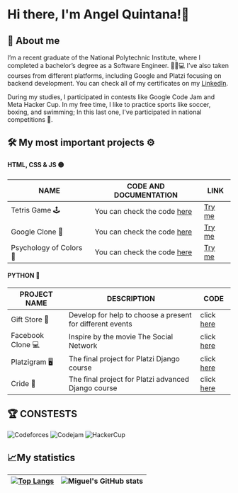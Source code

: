 # Hi there, I'm Angel Quintana!👋

## 👋 About me
I’m a recent graduate of the National Polytechnic Institute, where I completed a bachelor’s degree as a Software Engineer. 🧑🏻💻
I’ve also taken courses from different platforms, including Google and Platzi focusing on backend development. You can check all of my certificates on my [LinkedIn](https://www.linkedin.com/in/mkangelo/).

During my studies, I participated in contests like Google Code Jam and Meta Hacker Cup. In my free time, I like to practice sports like soccer, boxing, and swimming; In this last one, I've participated in national competitions 👀.
  
## 🛠 My most important projects ⚙️

#### HTML, CSS & JS 🟡
|NAME|CODE AND DOCUMENTATION|LINK|
|---|---|---|
|Tetris Game 🕹|You can check the code [here](https://github.com/MkAngelo/tetris)|[Try me](https://mkangelo.github.io/tetris/)|
|Google Clone 🚀|You can check the code [here](https://github.com/MkAngelo/google-clone)|[Try me](https://mkangelo.github.io/google-clone/)|
|Psychology of Colors 🎨|You can check the code [here](https://github.com/MkAngelo/psicologia-colores)|[Try me](https://mkangelo.github.io/psicologia-colores/)|

#### PYTHON 🐍
|PROJECT NAME|DESCRIPTION|CODE|
|---|---|---|
|Gift Store 🎁|Develop for help to choose a present for different events|click [here](https://github.com/MkAngelo/tienda-de-regalos)|
|Facebook Clone 💻|Inspire by the movie The Social Network|click [here](https://github.com/MkAngelo/Facebook-Retro)|
|Platzigram 🖥|The final project for Platzi Django course|click [here](https://github.com/MkAngelo/Platzigram)|
|Cride 🚗|The final project for Platzi advanced Django course|click [here](https://github.com/MkAngelo/cride)|
  
## 🏆 CONSTESTS
![Codeforces](https://img.shields.io/badge/Codeforces-445f9d?style=for-the-badge&logo=Codeforces&logoColor=white)
![Codejam](https://img.shields.io/badge/CodeJam-f8bc05?style=for-the-badge&logo=google&logoColor=white)
![HackerCup](https://img.shields.io/badge/HackerCup-445f9d?style=for-the-badge&logo=Facebook&logoColor=white)

## 📈My statistics
|[![Top Langs](https://github-readme-stats.vercel.app/api/top-langs/?username=mkangelo&show_icons=true&theme=city_lights)](https://github.com/mkangelo/github-readme-stats)|![Miguel's GitHub stats](https://github-readme-stats.vercel.app/api?username=mkangelo&show_icons=true&theme=city_lights)|
|---|---|
